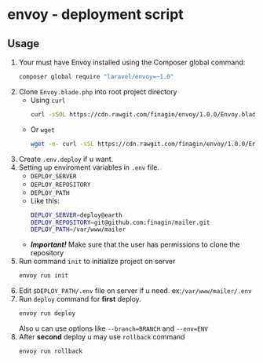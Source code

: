 # envoy - deployment script
## Usage
1) Your must have Envoy installed using the Composer global command:
	```bash
	composer global require "laravel/envoy=~1.0"
	```
0) Clone `Envoy.blade.php` into root project directory
	* Using `curl`
		```bash
		curl -sSOL https://cdn.rawgit.com/finagin/envoy/1.0.0/Envoy.blade.php
		```
	* Or `wget`
		```bash
		wget -o- curl -sSL https://cdn.rawgit.com/finagin/envoy/1.0.0/Envoy.blade.php
		```
0) Create `.env.deploy` if u want.
0) Setting up enviroment variables in `.env` file.
    * `DEPLOY_SERVER`
    * `DEPLOY_REPOSITORY`
    * `DEPLOY_PATH`
    * Like this:
    	```bash
    	DEPLOY_SERVER=deploy@earth
	  	DEPLOY_REPOSITORY=git@github.com:finagin/mailer.git
	  	DEPLOY_PATH=/var/www/mailer
		```
	* ***Important!*** Make sure that the user has permissions to clone the repository
0) Run command `init` to initialize project on server
	```bash
	envoy run init
	```
0) Edit `$DEPLOY_PATH/.env` file on server if u need. ex:`/var/www/mailer/.env`
0) Run `deploy` command for **first** deploy.
	```bash
	envoy run deploy
	```
	Also u can use options like `--branch=BRANCH` and `--env=ENV`
0) After **second** deploy u may use `rollback` command
	```bash
	envoy run rollback
	```
